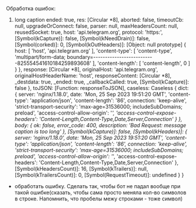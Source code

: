 Обработка ошибок:

1. long caption
   ended: true,
   res: [Circular *8],
   aborted: false,
   timeoutCb: null,
   upgradeOrConnect: false,
   parser: null,
   maxHeadersCount: null,
   reusedSocket: true,
   host: 'api.telegram.org',
   protocol: 'https:',
   [Symbol(kCapture)]: false,
   [Symbol(kNeedDrain)]: false,
   [Symbol(corked)]: 0,
   [Symbol(kOutHeaders)]: [Object: null prototype] {
   host: [ 'host', 'api.telegram.org' ],
   'content-type': [
   'content-type',
   'multipart/form-data; boundary=--------------------------825554541610184259893608'
   ],
   'content-length': [ 'content-length', 0 ]
   }
   },
   response: [Circular *8],
   originalHost: 'api.telegram.org',
   originalHostHeaderName: 'host',
   responseContent: [Circular *8],
   \_destdata: true,
   \_ended: true,
   \_callbackCalled: true,
   [Symbol(kCapture)]: false
   },
   toJSON: [Function: responseToJSON],
   caseless: Caseless {
   dict: {
   server: 'nginx/1.18.0',
   date: 'Mon, 25 Sep 2023 19:51:20 GMT',
   'content-type': 'application/json',
   'content-length': '86',
   connection: 'keep-alive',
   'strict-transport-security': 'max-age=31536000; includeSubDomains; preload',
   'access-control-allow-origin': '_',
   'access-control-expose-headers': 'Content-Length,Content-Type,Date,Server,Connection'
   }
   },
   body: {
   ok: false,
   error_code: 400,
   description: 'Bad Request: message caption is too long'
   },
   [Symbol(kCapture)]: false,
   [Symbol(kHeaders)]: {
   server: 'nginx/1.18.0',
   date: 'Mon, 25 Sep 2023 19:51:20 GMT',
   'content-type': 'application/json',
   'content-length': '86',
   connection: 'keep-alive',
   'strict-transport-security': 'max-age=31536000; includeSubDomains; preload',
   'access-control-allow-origin': '_',
   'access-control-expose-headers': 'Content-Length,Content-Type,Date,Server,Connection'
   },
   [Symbol(kHeadersCount)]: 16,
   [Symbol(kTrailers)]: null,
   [Symbol(kTrailersCount)]: 0,
   [Symbol(RequestTimeout)]: undefined
   }
   }

- обработать ошибку. Сделать так, чтобы бот не падал вообще при такой ошибке(сказать, чтобы сама просто меняла кол-во символов в строке. Напомнить, что пробелы межу строками - тоже символ)
